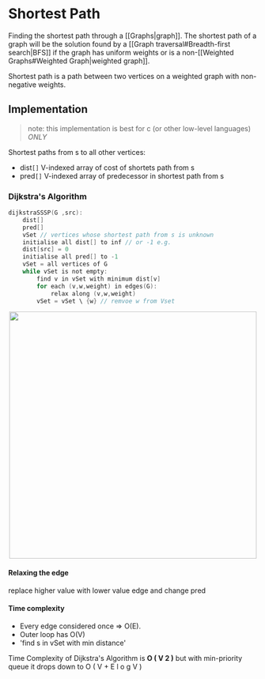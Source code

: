 # Shortest Path
Finding the shortest path through a [[Graphs|graph]].
The shortest path of a graph will be the solution found by a [[Graph traversal#Breadth-first search|BFS]] if the graph has uniform weights or is a non-[[Weighted Graphs#Weighted Graph|weighted graph]].

Shortest path is a path between two vertices on a weighted graph with non-negative weights.


## Implementation
>note: this implementation is best for c (or other low-level languages) *ONLY* 

Shortest paths from s to all other vertices:
- dist`[]` V-indexed array of cost of shortets path from s
- pred`[]` V-indexed array of predecessor in shortest path from s 

### Dijkstra's Algorithm
```c
dijkstraSSSP(G ,src):
	dist[]
	pred[]
	vSet // vertices whose shortest path from s is unknown
	initialise all dist[] to inf // or -1 e.g.
	dist[src] = 0
	initialise all pred[] to -1
	vSet = all vertices of G
	while vSet is not empty:
		find v in vSet with minimum dist[v]
		for each (v,w,weight) in edges(G):
			relax along (v,w,weight)
		vSet = vSet \ {w} // remvoe w from Vset
```

<p align="center">
<img src="https://upload.wikimedia.org/wikipedia/commons/5/57/Dijkstra_Animation.gif" 
 width=500px>
</p>

#### Relaxing the edge
replace higher value with lower value edge and change pred

#### Time complexity
- Every edge considered once => O(E). 
- Outer loop has O(V)
- 'find s in vSet with min distance' 

Time Complexity of Dijkstra's Algorithm is **O ( V 2 )** but with min-priority queue it drops down to O ( V + E l o g V )